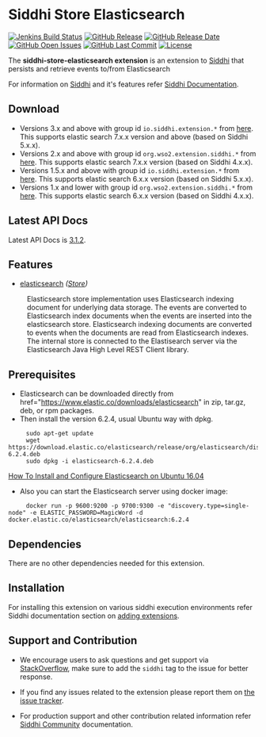Siddhi Store Elasticsearch
=============================

  [![Jenkins Build Status](https://wso2.org/jenkins/job/siddhi/job/siddhi-store-elasticsearch/badge/icon)](https://wso2.org/jenkins/job/siddhi/job/siddhi-store-elasticsearch/)
  [![GitHub Release](https://img.shields.io/github/release/siddhi-io/siddhi-store-elasticsearch.svg)](https://github.com/siddhi-io/siddhi-store-elasticsearch/releases)
  [![GitHub Release Date](https://img.shields.io/github/release-date/siddhi-io/siddhi-store-elasticsearch.svg)](https://github.com/siddhi-io/siddhi-store-elasticsearch/releases)
  [![GitHub Open Issues](https://img.shields.io/github/issues-raw/siddhi-io/siddhi-store-elasticsearch.svg)](https://github.com/siddhi-io/siddhi-store-elasticsearch/issues)
  [![GitHub Last Commit](https://img.shields.io/github/last-commit/siddhi-io/siddhi-store-elasticsearch.svg)](https://github.com/siddhi-io/siddhi-store-elasticsearch/commits/master)
  [![License](https://img.shields.io/badge/License-Apache%202.0-blue.svg)](https://opensource.org/licenses/Apache-2.0)

The **siddhi-store-elasticsearch extension** is an extension to <a target="_blank" href="https://wso2.github.io/siddhi">Siddhi</a> that persists and retrieve events to/from Elasticsearch

For information on <a target="_blank" href="https://siddhi.io/">Siddhi</a> and it's features refer <a target="_blank" href="https://siddhi.io/redirect/docs.html">Siddhi Documentation</a>. 

## Download

* Versions 3.x and above with group id `io.siddhi.extension.*` from <a target="_blank" href="https://mvnrepository.com/artifact/io.siddhi.extension.store.elasticsearch/siddhi-store-elasticsearch/">here</a>. This supports elastic search 7.x.x version and above (based on Siddhi 5.x.x).
* Versions 2.x and above with group id `org.wso2.extension.siddhi.*` from <a target="_blank" href="https://mvnrepository.com/artifact/org.wso2.extension.siddhi.store.elasticsearch/siddhi-store-elasticsearch">here</a>. This supports elastic search 7.x.x version (based on Siddhi 4.x.x).
* Versions 1.5.x and above with group id `io.siddhi.extension.*` from <a target="_blank" href="https://mvnrepository.com/artifact/io.siddhi.extension.store.elasticsearch/siddhi-store-elasticsearch/">here</a>. This supports elastic search 6.x.x version (based on Siddhi 5.x.x).
* Versions 1.x and lower with group id `org.wso2.extension.siddhi.*` from <a target="_blank" href="https://mvnrepository.com/artifact/org.wso2.extension.siddhi.store.elasticsearch/siddhi-store-elasticsearch">here</a>. This supports elastic search 6.x.x version (based on Siddhi 4.x.x).

## Latest API Docs 

Latest API Docs is <a target="_blank" href="https://siddhi-io.github.io/siddhi-store-elasticsearch/api/3.1.2">3.1.2</a>.

## Features

* <a target="_blank" href="https://siddhi-io.github.io/siddhi-store-elasticsearch/api/3.1.2/#elasticsearch-store">elasticsearch</a> *(<a target="_blank" href="http://siddhi.io/en/v5.1/docs/query-guide/#store">Store</a>)*<br> <div style="padding-left: 1em;"><p><p style="word-wrap: break-word;margin: 0;">Elasticsearch store implementation uses Elasticsearch indexing document for underlying data storage. The events are converted to Elasticsearch index documents when the events are inserted into the elasticsearch store. Elasticsearch indexing documents are converted to events when the documents are read from Elasticsearch indexes. The internal store is connected to the Elastisearch server via the Elasticsearch Java High Level REST Client library.</p></p></div>

## Prerequisites
 - Elasticsearch can be downloaded directly from href="https://www.elastic.co/downloads/elasticsearch" in zip, tar.gz, deb, or rpm packages. 
 - Then install the version 6.2.4, usual Ubuntu way with dpkg.
   
```
     sudo apt-get update
     wget https://download.elastic.co/elasticsearch/release/org/elasticsearch/distribution/deb/elasticsearch/6.2.4/elasticsearch-6.2.4.deb
     sudo dpkg -i elasticsearch-6.2.4.deb
```
   
   <a href="https://www.digitalocean.com/community/tutorials/how-to-install-and-configure-elasticsearch-on-ubuntu-16-04">How To Install and Configure Elasticsearch on Ubuntu 16.04</a>
 - Also you can start the Elasticsearch server using docker image:
   
```
     docker run -p 9600:9200 -p 9700:9300 -e "discovery.type=single-node" -e ELASTIC_PASSWORD=MagicWord -d docker.elastic.co/elasticsearch/elasticsearch:6.2.4
```
   
## Dependencies 

There are no other dependencies needed for this extension. 

## Installation

For installing this extension on various siddhi execution environments refer Siddhi documentation section on <a target="_blank" href="https://siddhi.io/redirect/add-extensions.html">adding extensions</a>.

## Support and Contribution

* We encourage users to ask questions and get support via <a target="_blank" href="https://stackoverflow.com/questions/tagged/siddhi">StackOverflow</a>, make sure to add the `siddhi` tag to the issue for better response.

* If you find any issues related to the extension please report them on <a target="_blank" href="https://github.com/siddhi-io/siddhi-execution-string/issues">the issue tracker</a>.

* For production support and other contribution related information refer <a target="_blank" href="https://siddhi.io/community/">Siddhi Community</a> documentation.

